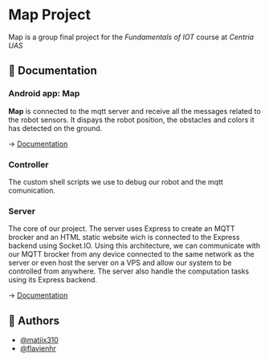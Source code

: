 
# Map Project

Map is a group final project for the *Fundamentals of IOT* course at *Centria UAS*
## 📜 Documentation

### Android app: **Map**
**Map** is connected to the mqtt server and receive all the messages related to the robot sensors. It dispays the robot position, the obstacles and colors it has detected on the ground.

-> [Documentation](https://github.com/matiix310/iot-map-project/android-app)

### Controller
The custom shell scripts we use to debug our robot and the mqtt comunication.

### Server
The core of our project. The server uses Express to create an MQTT brocker and an HTML static website wich is connected to the Express backend using Socket.IO. Using this architecture, we can communicate with our MQTT brocker from any device connected to the same network as the server or even host the server on a VPS and allow our system to be controlled from anywhere. The server also handle the computation tasks using its Express backend.

-> [Documentation](https://github.com/matiix310/iot-map-project/server)


## 👑 Authors

- [@matiix310](https://github.com/matiix310)
- [@flavienhr](https://github.com/flavienhr)
